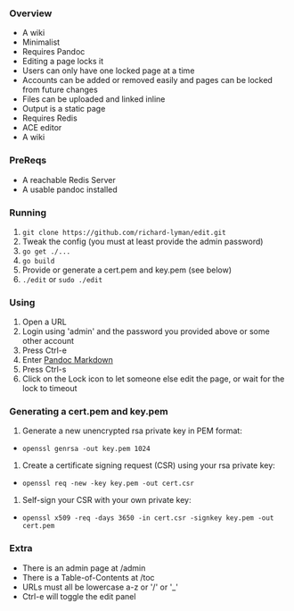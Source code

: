 ### Overview
 * A wiki
 * Minimalist
 * Requires Pandoc
 * Editing a page locks it
 * Users can only have one locked page at a time
 * Accounts can be added or removed easily and pages can be locked from future changes
 * Files can be uploaded and linked inline
 * Output is a static page
 * Requires Redis
 * ACE editor
 * A wiki

### PreReqs
 * A reachable Redis Server
 * A usable pandoc installed

### Running
 1. ```git clone https://github.com/richard-lyman/edit.git```
 1. Tweak the config (you must at least provide the admin password)
 1. ```go get ./...```
 1. ```go build```
 1. Provide or generate a cert.pem and key.pem (see below)
 1. ```./edit``` or ```sudo ./edit```

### Using
 1. Open a URL
 1. Login using 'admin' and the password you provided above or some other account
 1. Press Ctrl-e
 1. Enter [Pandoc Markdown](http://johnmacfarlane.net/pandoc/demo/example9/pandocs-markdown.html)
 1. Press Ctrl-s
 1. Click on the Lock icon to let someone else edit the page, or wait for the lock to timeout

### Generating a cert.pem and key.pem
 1. Generate a new unencrypted rsa private key in PEM format:
  * ```openssl genrsa -out key.pem 1024```
 1. Create a certificate signing request (CSR) using your rsa private key:
  * ```openssl req -new -key key.pem -out cert.csr```
 1. Self-sign your CSR with your own private key:
  * ```openssl x509 -req -days 3650 -in cert.csr -signkey key.pem -out cert.pem```

### Extra
 * There is an admin page at /admin
 * There is a Table-of-Contents at /toc
 * URLs must all be lowercase a-z or '/' or '_'
 * Ctrl-e will toggle the edit panel

